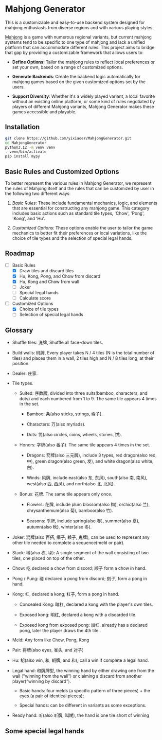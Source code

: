 # Mahjong Generator

This is a customizable and easy-to-use backend system designed for mahjong enthusiasts from diverse regions and with various playing styles.

[Mahjong](https://en.wikipedia.org/wiki/Mahjong) is a game with numerous regional variants, but current mahjong systems tend to be specific to one type of mahjong and lack a unified platform that can accommodate different rules. This project aims to bridge that gap by providing a customizable framework that allows users to:

* **Define Options**: Tailor the mahjong rules to reflect local preferences or set your own, based on a range of customized options.

* **Generate Backends**: Create the backend logic automatically for mahjong games based on the given customized options set by the users.

* **Support Diversity**: Whether it's a widely played variant, a local favorite without an existing online platform, or some kind of rules negotiated by players of different Mahjong variants, Mahjong Generator makes these games accessible and playable.

## Installation

```sh
git clone https://github.com/yixiaoer/MahjongGenerator.git
cd MahjongGenerator
python3.12 -m venv venv
. venv/bin/activate
pip install mypy
```

## Basic Rules and Customized Options

To better represent the various rules in Mahjong Generator, we represent the rules of Mahjong itself and the rules that can be customized by user in the following two different ways:

1. *Basic Rules*: These include fundamental mechanics, logic, and elements that are essential for constructing any mahjong game. This category includes basic actions such as standard tile types, 'Chow', 'Pong', 'Kong', and 'Hu'.

2. *Customized Options*: These options enable the user to tailor the game mechanics to better fit their preferences or local variations, like the choice of tile types and the selection of special legal hands.

## Roadmap

- [ ] Basic Rules
    - [x] Draw tiles and discard tiles
    - [x] Hu, Kong, Pong, and Chow from discard
    - [x] Hu, Kong and Chow from wall
    - [ ] Joker
    - [ ] Special legal hands
    - [ ] Calculate score

- [ ] Customized Options
    - [x] Choice of tile types
    - [ ] Selection of special legal hands

## Glossary

* Shuffle tiles: 洗牌, Shuffle all face-down tiles.

* Build walls: 码牌, Every player takes N / 4 tiles (N is the total number of tiles)  and places them in a wall, 2 tiles high and N / 8 tiles long, at their position.

* Dealer: 庄家.

* Tile types.

    * Suited: 序数牌, divided into three suits(bamboo, characters, and dots) and each numbered from 1 to 9. The same tile appears 4 times in the set.

        - Bamboo: 条(also sticks, strings, 索子).

        - Characters: 万(also myriads).

        - Dots: 筒(also circles, coins, wheels, stones, 饼).

    * Honors: 字牌(also 番子). The same tile appears 4 times in the set.

        - Dragons: 箭牌(also 三元牌), include 3 types, red dragon(also red, 中), green dragon(also green, 发), and white dragon(also white, 白).

        - Winds: 风牌, include east(also 东, 东风), south(also 南, 南风), west(also 西, 西风), and north(also 北, 北风).

    * Bonus: 花牌. The same tile appears only once.

        - Flowers: 花牌, include plum blossom(also 梅), orchid(also 兰), chrysanthemum(also 菊), bamboo(also 竹).

        - Seasons: 季牌, include spring(also 春), summer(also 夏), autumn(also 秋), winter(also 冬).

* Joker: 混牌(also 百搭, 癞子, 赖子, 鬼牌), can be used to represent any other tile needed to complete a sequence(meld or pair).

* Stack: 墩(also 栋, 垛): A single segment of the wall consisting of two tiles, one placed on top of the other.

* Chow: 吃 declared a chow from discord; 顺子 form a chow in hand.

* Pong / Pung: 碰 declared a pong from discord; 刻子, form a pong in hand.

* Kong: 杠, declared a kong; 杠子, form a pong in hand.

    * Concealed Kong: 暗杠, declared a kong with the player's own tiles.

    * Exposed kong: 明杠, declared a kong with a discarded tile.

    * Exposed kong from exposed pong: 加杠, already has a declared pong, later the player draws the 4th tile.

* Meld: Any form like Chow, Pong, Kong

* Pair: 将牌(also eyes, 雀头, and 对子)

* Hu: 胡(also win, 和, 胡牌, and 和), call a win if complete a legal hand.

* Legal hand: 和牌牌型, the winning hand by either drawing one from the wall ("winning from the wall") or claiming a discard from another player("winning by discard").

    * Basic hands: four melds (a specific pattern of three pieces) + the eyes (a pair of identical pieces);

    * Special hands: can be different in variants as some exceptions.

* Ready hand: 听(also 听牌, 叫糊), the hand is one tile short of winning

## Some special legal hands
